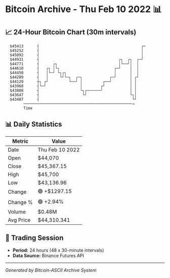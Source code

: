 # Bitcoin Archive - Thu Feb 10 2022 📊

## 📈 24-Hour Bitcoin Chart (30m intervals)

```
  $45413      ┤                                             ┌─ 
  $45252      ┤                                             │  
  $45092      ┤                                             │  
  $44931      ┤                                   ┌┐  ┌┐  ┌─┘  
  $44771      ┤      ┌┐                           │└──┘│  │    
  $44610      ┤   ┌┐ │└┐                        ┌─┘    │  │    
  $44450      ┤   │└─┘ └┐┌┐                     │      │  │    
  $44289      ┤   │     └┘└─┐  ┌─┐            ┌─┘      │ ┌┘    
  $44129      ┼┐ ┌┘         └──┘ │         ┌──┘        │ │     
  $43968      ┤└─┘               │        ┌┘           │ │     
  $43808      ┤                  └┐┌──────┘            │ │     
  $43647      ┤                   └┘                   └┐│     
  $43487      ┤                                         └┘     
        ────────────────────────────────────────────────→
        Time
```

## 📊 Daily Statistics

| Metric | Value |
|--------|-------|
| Date | Thu Feb 10 2022 |
| Open | $44,070 |
| Close | $45,367.15 |
| High | $45,700 |
| Low | $43,136.96 |
| Change | 🟢 +$1297.15 |
| Change % | 🟢 +2.94% |
| Volume | $0.48M |
| Avg Price | $44,310.341 |

## 📅 Trading Session

- **Period:** 24 hours (48 x 30-minute intervals)
- **Data Source:** Binance Futures API

---
*Generated by Bitcoin-ASCII Archive System*
